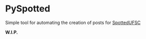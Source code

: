 # PySpotted

Simple tool for automating the creation of posts for [SpottedUFSC](https://www.facebook.com/SpottedUfscOficial)

**W.I.P.**